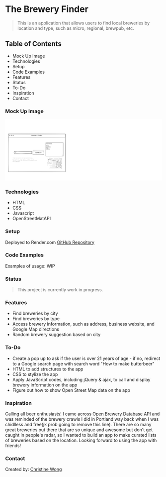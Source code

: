 # The Brewery Finder

> This is an application that allows users to find local breweries by location and type, such as micro, regional, brewpub, etc.



## Table of Contents
<ul>
    <li>Mock Up Image</li>
    <li>Technologies</li>
    <li>Setup</li>
    <li>Code Examples</li>
    <li>Features</li>
    <li>Status</li>
    <li>To-Do</li>
    <li>Inspiration</li>
    <li>Contact</li>
</ul>

### Mock Up Image
![The mock up image of the app](./images/Mock%20up%20image.png "Mock Up Image")


### Technologies
<ul>
    <li>HTML</li>
    <li>CSS</li>
    <li>Javascript</li>
    <li>OpenStreetMatAPI</li>
</ul>


### Setup
Deployed to Render.com
[GitHub Repository](https://github.com/cwon07/project1)

### Code Examples
Examples of usage:
WIP

### Status
> This project is currently work in progress.

### Features
<ul>
    <li>Find breweries by city
    <li>Find breweries by type
    <li>Access brewery information, such as address, business website, and Google Map directions
    <li>Random brewery suggestion based on city 
</ul>

### To-Do
<ul>
    <li>Create a pop up to ask if the user is over 21 years of age - if no, redirect to a Google search page with search word "How to make butterbeer"</li> 
    <li>HTML to add structures to the app</li>
    <li>CSS to stylize the app</li>
    <li>Apply JavaScript codes, including jQuery & ajax, to call and display brewery information on the app</li>
    <li>Figure out how to show Open Street Map data on the app</li>
</ul> 

### Inspiration
Calling all beer enthusiasts! I came across [Open Brewery Database API](https://www.openbrewerydb.org/) and was reminded of the brewery crawls I did in Portland way back when I was chidlless and free(jk prob going to remove this line). There are so many great breweries out there that are so unique and awesome but don't get caught in people's radar, so I wanted to build an app to make curated lists of breweries based on the location. Looking forward to using the app with friends!

### Contact 
Created by:
[Christine Wong](https://github.com/cwon07)
